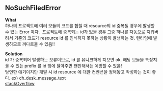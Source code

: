 ## NoSuchFiledError

**What**  
하나의 프로젝트에 여러 모듈의 코드를 합칠 때 resource의 id 중복될 경우에 발생할 수 있는 Error 이다.  
프로젝트에 중복되는 id가 있을 경우 그중 하나를 자동으로 지워버려서 기존의 코드가 resource id 를 인식하지 못하는 상황이 발생하는 것. 런타임에 발생하므로 까다로울 수 있음!!  
 
**Solution**  
id 가 중복되어 발생하는 오류이므로, id 를 유니크하게 지으면 ok. 해당 모듈을 특징지을 수 있는 prefix 를 id 앞에 달아주면 왠만해서는 예방할 수 있음!  
당연한 얘기이지만 개발 시 id resource 에 대한 컨벤션을 정해놓고 작성하는 것이 좋다. 
ex) ch_desk_message_text
<br>
[stackOverflow](https://stackoverflow.com/questions/16204667/nosuchfielderror-on-findviewbyid)
